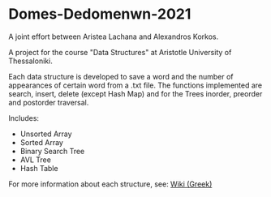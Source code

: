 # Domes-Dedomenwn-2021

A joint effort between Aristea Lachana and Alexandros Korkos. 

A project for the course "Data Structures" at Aristotle University of Thessaloniki.

Each data structure is developed to save a word and the number of appearances of certain word from a .txt file. 
The functions implemented are search, insert, delete (except Hash Map) and for the Trees inorder, preorder and postorder traversal.

Includes:

- Unsorted Array
- Sorted Array
- Binary Search Tree
- AVL Tree
- Hash Table

For more information about each structure, see: [Wiki (Greek)](https://github.com/akorkos/Domes-Dedomenwn-2021/wiki)
